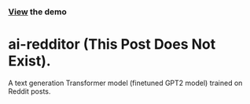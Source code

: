 ### [View](https://postdoesnotexist.com/) the demo

# ai-redditor (This Post Does Not Exist).
A text generation Transformer model (finetuned GPT2 model) trained on Reddit posts. 
